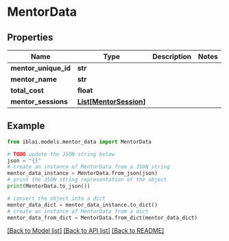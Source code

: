 # MentorData


## Properties

Name | Type | Description | Notes
------------ | ------------- | ------------- | -------------
**mentor_unique_id** | **str** |  | 
**mentor_name** | **str** |  | 
**total_cost** | **float** |  | 
**mentor_sessions** | [**List[MentorSession]**](MentorSession.md) |  | 

## Example

```python
from iblai.models.mentor_data import MentorData

# TODO update the JSON string below
json = "{}"
# create an instance of MentorData from a JSON string
mentor_data_instance = MentorData.from_json(json)
# print the JSON string representation of the object
print(MentorData.to_json())

# convert the object into a dict
mentor_data_dict = mentor_data_instance.to_dict()
# create an instance of MentorData from a dict
mentor_data_from_dict = MentorData.from_dict(mentor_data_dict)
```
[[Back to Model list]](../README.md#documentation-for-models) [[Back to API list]](../README.md#documentation-for-api-endpoints) [[Back to README]](../README.md)



